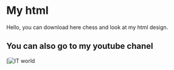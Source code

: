 # My html
Hello, you can download here chess and look at my html design.
## You can also go to my youtube chanel
[![IT world](https://studio.youtube.com/channel/UCOVK4py3BeDik1b8g3wh9ig/videos/upload?filter=%5B%5D&sort=%7B%22columnType%22%3A%22date%22%2C%22sortOrder%22%3A%22DESCENDING%22%7D)
